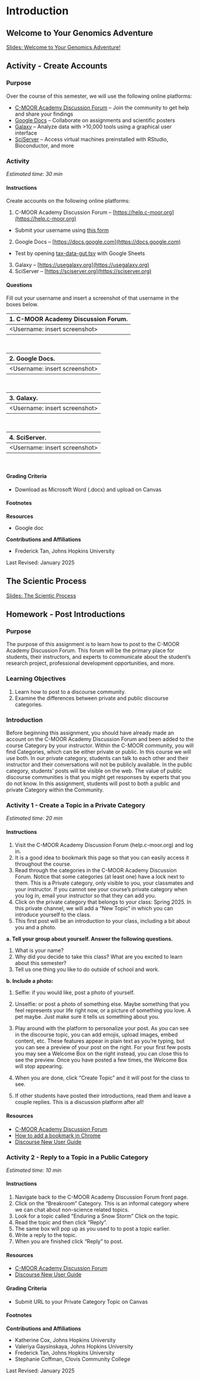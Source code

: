 

# Introduction

## Welcome to Your Genomics Adventure

[Slides: Welcome to Your Genomics Adventure!](https://docs.google.com/presentation/d/18hYo8xrYkyq3rG7RUy3n3-jWFK_JPs5NNW3HmM9HUeQ/edit?usp=sharing)

## Activity - Create Accounts

### Purpose

Over the course of this semester, we will use the following online platforms:
- [C-MOOR Academy Discussion Forum](https://help.c-moor.org) – Join the community to get help and share your findings
- [Google Docs](https://workspace.google.com/products/docs) – Collaborate on assignments and scientific posters
- [Galaxy](https://usegalaxy.org) – Analyze data with >10,000 tools using a graphical user interface
- [SciServer](https://sciserver.org) – Access virtual machines preinstalled with RStudio, Bioconductor, and more

### Activity

*Estimated time: 30 min*

#### Instructions

Create accounts on the following online platforms:

1. C-MOOR Academy Discussion Forum – [https://help.c-moor.org](https://help.c-moor.org)
- Submit your username using [this form](https://docs.google.com/forms/d/e/1FAIpQLSctd0jPax7Ww9b9XGbzY0PTwmPgm6VQICmsOhVTl6OCDx18Hw/viewform)
2. Google Docs – [https://docs.google.com](https://docs.google.com)
- Test by opening [tax-data-gut.tsv](https://drive.google.com/file/d/1vL6adVIrqxpONbae8rUsneK3tbdCpmR-) with Google Sheets
3. Galaxy – [https://usegalaxy.org](https://usegalaxy.org)
4. SciServer – [https://sciserver.org](https://sciserver.org)

#### Questions

Fill out your username and insert a screenshot of that username in the boxes below.

| 1. C-MOOR Academy Discussion Forum. |
|:-|
| <Username: insert screenshot> |

<br>

| 2. Google Docs.|
|:-|
| <Username: insert screenshot> |

<br>

| 3. Galaxy.|
|:-|
| <Username: insert screenshot> |

<br>

| 4. SciServer.|
|:-|
| <Username: insert screenshot> |

<br>

#### Grading Criteria

- Download as Microsoft Word (.docx) and upload on Canvas

#### Footnotes

**Resources**

- Google doc

**Contributions and Affiliations**

- Frederick Tan, Johns Hopkins University

Last Revised: January 2025


## The Scientic Process 

[Slides: The Scientic Process](https://docs.google.com/presentation/d/1VQE-rXASXIdf8rWLP5UTcrAhM_DcznARVigPTHTfw8M/edit?usp=sharing)

## Homework - Post Introductions

### Purpose

The purpose of this assignment is to learn how to post to the C-MOOR Academy Discussion Forum.  This forum will be the primary place for students, their instructors, and experts to communicate about the student’s research project, professional development opportunities, and more.

### Learning Objectives

1. Learn how to post to a discourse community.
1. Examine the differences between private and public discourse categories. 

### Introduction

Before beginning this assignment, you should have already made an account on the C-MOOR Academy Discussion Forum and been added to the course Category by your instructor.  Within the C-MOOR community, you will find Categories, which can be either private or public. In this course we will use both.  In our private category, students can talk to each other and their instructor and their conversations will not be publicly available.  In the public category, students' posts will be visible on the web.  The value of public discourse communities is that you might get responses by experts that you do not know.
In this assignment, students will post to both a public and private Category within the Community.

### Activity 1 - Create a Topic in a Private Category

*Estimated time: 20 min*

#### Instructions

1. Visit the C-MOOR Academy Discussion Forum (help.c-moor.org) and log in.  
2. It is a good idea to bookmark this page so that you can easily access it throughout the course.
3. Read through the categories in the C-MOOR Academy Discussion Forum. Notice that some categories (at least one) have a lock next to them. This is a Private category, only visible to you, your classmates and your instructor.  If you cannot see your course’s private category when you log in, email your instructor so that they can add you.
4. Click on the private category that belongs to your class: Spring 2025. In this private channel, we will add a “New Topic” in which you can introduce yourself to the class.
5. This first post will be an introduction to your class, including a bit about you and a photo.

**a. Tell your group about yourself. Answer the following questions.**
  1. What is your name?
  2. Why did you decide to take this class? What are you excited to learn about this semester?
  3. Tell us one thing you like to do outside of school and work. 

**b. Include a photo:**
  1. Selfie: if you would like, post a photo of yourself.
  2. Unselfie: or post a photo of something else. Maybe something that you feel represents your life right now, or a picture of something you love. A pet maybe. Just make sure it tells us something about you.

6. Play around with the platform to personalize your post. As you can see in the discourse topic, you can add emojis, upload images, embed content, etc. These features appear in plain text as you’re typing, but you can see a preview of your post on the right.  For your first few posts you may see a Welcome Box on the right instead, you can close this to see the preview. Once you have posted a few times, the Welcome Box will stop appearing.
7. When you are done, click “Create Topic” and it will post for the class to see.
8. If other students have posted their introductions, read them and leave a couple replies. This is a discussion platform after all!

#### Resources

- [C-MOOR Academy Discussion Forum](https://help.c-moor.org)
- [How to add a bookmark in Chrome](https://support.google.com/chrome/answer/188842?co=GENIE.Platform%3DDesktop&hl=en)
- [Discourse New User Guide](https://meta.discourse.org/t/discourse-new-user-guide/96331) 


### Activity 2 - Reply to a Topic in a Public Category

*Estimated time: 10 min*

#### Instructions

1. Navigate back to the C-MOOR Academy Discussion Forum front page. 
1. Click on the “Breakroom” Category. This is an informal category where we can chat about non-science related topics.
1. Look for a topic called “Enduring a Snow Storm” Click on the topic.
1. Read the topic and then click “Reply”.
1. The same box will pop up as you used to to post a topic earlier.
1. Write a reply to the topic.
1. When you are finished click “Reply” to post.

#### Resources

- [C-MOOR Academy Discussion Forum](https://help.c-moor.org)
- [Discourse New User Guide](https://meta.discourse.org/t/discourse-new-user-guide/96331)
   
#### Grading Criteria

- Submit URL to your Private Category Topic on Canvas

#### Footnotes

**Contributions and Affiliations**

- Katherine Cox, Johns Hopkins University
- Valeriya Gaysinskaya, Johns Hopkins University
- Frederick Tan, Johns Hopkins University
- Stephanie Coffman, Clovis Community College

Last Revised: January 2025


